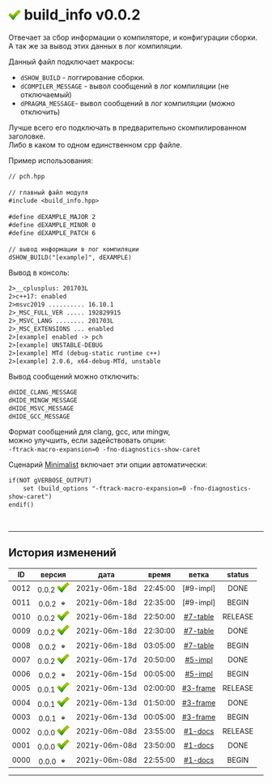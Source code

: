 [M]: #main  "головной файл модуля"
[P]: ../icons/progress.png
[S]: ../icons/success.png
[F]: ../icons/failed.png
[D]: ../icons/danger.png
[E]: ../icons/empty.png
[B]: ../icons/bug.png
[N]: ../icons/na.png

<a name="main"></a>
[![S]][M] build_info v0.0.2
===========================
Отвечает за сбор информации о компиляторе, и конфигурации сборки.  
А так же за вывод этих данных в лог компиляции.  

Данный файл подключает макросы:  
  - `dSHOW_BUILD` - логгирование сборки.  
  - `dCOMPILER_MESSAGE` - вывол сообщений в лог компиляции (не отключаемый)  
  - `dPRAGMA_MESSAGE`- вывол сообщений в лог компиляции (можно отключить)  

Лучше всего его подключать в предварительно скомпилированном заголовке.  
Либо в каком то одном единственном cpp файле.  

Пример использования:  

```
// pch.hpp

// главный файл модуля
#include <build_info.hpp>  

#define dEXAMPLE_MAJOR 2
#define dEXAMPLE_MINOR 0
#define dEXAMPLE_PATCH 6

// вывод информации в лог компиляции
dSHOW_BUILD("[example]", dEXAMPLE)  
```

Вывод в консоль:  
```
2>__cplusplus: 201703L
2>c++17: enabled
2>msvc2019 .......... 16.10.1
2>_MSC_FULL_VER ..... 192829915
2>_MSVC_LANG ........ 201703L
2>_MSC_EXTENSIONS ... enabled
2>[example] enabled -> pch
2>[example] UNSTABLE-DEBUG
2>[example] MTd (debug-static runtime c++)
2>[example] 2.0.6, x64-debug-MTd, unstable
```

Вывод сообщений можно отключить:  
```
dHIDE_CLANG_MESSAGE
dHIDE_MINGW_MESSAGE
dHIDE_MSVC_MESSAGE
dHIDE_GCC_MESSAGE
```

Формат сообщений для clang, gcc, или mingw,  
можно улучшить, если задействовать опции:  
`-ftrack-macro-expansion=0 -fno-diagnostics-show-caret`

Сценарий [Minimalist][Minimalist] включает эти опции автоматически:  

```
if(NOT gVERBOSE_OUTPUT)
    set (build_options "-ftrack-macro-expansion=0 -fno-diagnostics-show-caret")
endif()
```

[Minimalist]: https://github.com/Kartonagnick/cmake-minimalist
    "Minimalist - Универсальный сценарий сборки на языке cmake."  

<br/>

--------------------------------------------------------------------------------

История изменений 
-----------------

| **ID** | версия          |     дата      |  время   |   ветка    | status  |  
|:------:|:---------------:|:-------------:|:--------:|:----------:|:-------:|  
|  0012  | 0.0.2 [![S]][M] | 2021y-06m-18d | 22:45:00 | [#9-impl]  | DONE    |  
|  0011  | 0.0.2 [![E]][M] | 2021y-06m-18d | 22:35:00 | [#9-impl]  | BEGIN   |  
|  0010  | 0.0.2 [![S]][M] | 2021y-06m-18d | 22:50:00 | [#7-table] | RELEASE |  
|  0009  | 0.0.2 [![S]][M] | 2021y-06m-18d | 22:30:00 | [#7-table] | DONE    |  
|  0008  | 0.0.2 [![E]][M] | 2021y-06m-18d | 03:05:00 | [#7-table] | BEGIN   |  
|  0007  | 0.0.2 [![S]][M] | 2021y-06m-17d | 20:50:00 | [#5-impl]  | DONE    |  
|  0006  | 0.0.2 [![E]][M] | 2021y-06m-15d | 00:05:00 | [#5-impl]  | BEGIN   |  
|  0005  | 0.0.1 [![S]][M] | 2021y-06m-13d | 02:00:00 | [#3-frame] | RELEASE |  
|  0004  | 0.0.1 [![S]][M] | 2021y-06m-13d | 01:50:00 | [#3-frame] | DONE    |  
|  0003  | 0.0.1 [![E]][M] | 2021y-06m-13d | 00:05:00 | [#3-frame] | BEGIN   |  
|  0002  | 0.0.0 [![S]][M] | 2021y-06m-08d | 23:55:00 | [#1-docs]  | RELEASE |  
|  0001  | 0.0.0 [![S]][M] | 2021y-06m-08d | 23:50:00 | [#1-docs]  | DONE    |  
|  0000  | 0.0.0 [![E]][M] | 2021y-06m-08d | 22:55:00 | [#1-docs]  | BEGIN   |  

--------------------------------------------------------------------------------

[#9-pre]:   ../history.md//#v002
[#7-table]: ../history.md//#v002
[#5-impl]:  ../history.md//#v002
[#3-frame]: ../history.md//#v001
[#1-docs]:  ../history.md//#v000





